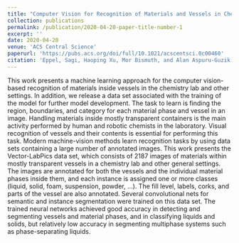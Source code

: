 ```yaml
---
title: "Computer Vision for Recognition of Materials and Vessels in Chemistry Lab Settings and the Vector-LabPics Data Set"
collection: publications
permalink: /publication/2020-04-20-paper-title-number-1
excerpt: ''
date: 2020-04-20
venue: 'ACS Central Science'
paperurl: 'https://pubs.acs.org/doi/full/10.1021/acscentsci.0c00460'
citation: 'Eppel, Sagi, Haoping Xu, Mor Bismuth, and Alan Aspuru-Guzik. “Computer Vision for Recognition of Materials and Vessels in Chemistry Lab Settings and the Vector-LabPics Data Set.” ACS Central Science 6, no. 10 '
---
```


This work presents a machine learning approach for the computer vision-based recognition of materials inside vessels in the chemistry lab and other settings. In addition, we release a data set associated with the training of the model for further model development. The task to learn is finding the region, boundaries, and category for each material phase and vessel in an image. Handling materials inside mostly transparent containers is the main activity performed by human and robotic chemists in the laboratory. Visual recognition of vessels and their contents is essential for performing this task. Modern machine-vision methods learn recognition tasks by using data sets containing a large number of annotated images. This work presents the Vector-LabPics data set, which consists of 2187 images of materials within mostly transparent vessels in a chemistry lab and other general settings. The images are annotated for both the vessels and the individual material phases inside them, and each instance is assigned one or more classes (liquid, solid, foam, suspension, powder, ...). The fill level, labels, corks, and parts of the vessel are also annotated. Several convolutional nets for semantic and instance segmentation were trained on this data set. The trained neural networks achieved good accuracy in detecting and segmenting vessels and material phases, and in classifying liquids and solids, but relatively low accuracy in segmenting multiphase systems such as phase-separating liquids.
